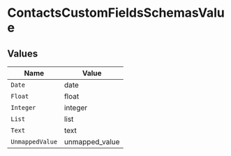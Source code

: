 # ContactsCustomFieldsSchemasValue


## Values

| Name            | Value           |
| --------------- | --------------- |
| `Date`          | date            |
| `Float`         | float           |
| `Integer`       | integer         |
| `List`          | list            |
| `Text`          | text            |
| `UnmappedValue` | unmapped_value  |